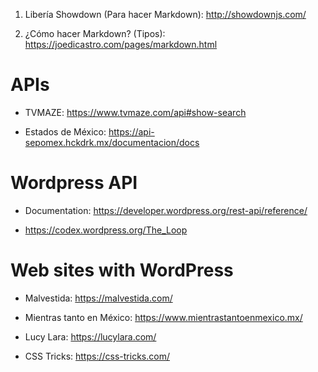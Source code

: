 1. Libería Showdown (Para hacer Markdown): http://showdownjs.com/



2. ¿Cómo hacer Markdown? (Tipos): https://joedicastro.com/pages/markdown.html


# APIs

* TVMAZE: https://www.tvmaze.com/api#show-search

* Estados de México: https://api-sepomex.hckdrk.mx/documentacion/docs


# Wordpress API

* Documentation: https://developer.wordpress.org/rest-api/reference/

* https://codex.wordpress.org/The_Loop


# Web sites with WordPress

* Malvestida: https://malvestida.com/

* Mientras tanto en México: https://www.mientrastantoenmexico.mx/

* Lucy Lara: https://lucylara.com/

* CSS Tricks: https://css-tricks.com/